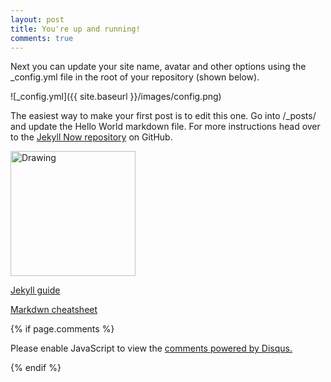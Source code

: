 ```yaml
---
layout: post
title: You're up and running!
comments: true
---
```


Next you can update your site name, avatar and other options using the _config.yml file in the root of your repository (shown below).

![_config.yml]({{ site.baseurl }}/images/config.png)

The easiest way to make your first post is to edit this one. Go into /_posts/ and update the Hello World markdown file. For more instructions head over to the [Jekyll Now repository](https://github.com/barryclark/jekyll-now) on GitHub.

<img src="{{ site.baseurl }}/images/me.jpg" alt="Drawing" style="width: 200px;"/>

[Jekyll guide](https://www.smashingmagazine.com/2014/08/build-blog-jekyll-github-pages/)

[Markdwn cheatsheet](https://github.com/adam-p/markdown-here/wiki/Markdown-Cheatsheet)

{% if page.comments %}

<div id="disqus_thread"></div>
<script>

var disqus_config = function () {
this.page.url = page.url;  // Replace PAGE_URL with your page's canonical URL variable
this.page.identifier = page.id; // Replace PAGE_IDENTIFIER with your page's unique identifier variable
};

(function() { // DON'T EDIT BELOW THIS LINE
var d = document, s = d.createElement('script');
s.src = 'https://https-abstractspace-github-io.disqus.com/embed.js';
s.setAttribute('data-timestamp', +new Date());
(d.head || d.body).appendChild(s);
})();
</script>
<noscript>Please enable JavaScript to view the <a href="https://disqus.com/?ref_noscript">comments powered by Disqus.</a></noscript>
                            
{% endif %}